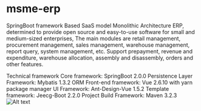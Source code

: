 # msme-erp
 SpringBoot framework Based SaaS model Monolithic Architecture ERP, determined to provide open source and easy-to-use software for small and medium-sized enterprises, The main modules are retail management, procurement management, sales management, warehouse management, report query, system management, etc. Support prepayment, revenue and expenditure, warehouse allocation, assembly and disassembly, orders and other features. 



Technical framework
Core framework: SpringBoot 2.0.0
Persistence Layer Framework: Mybatis 1.3.2 ORM
Front-end framework: Vue 2.6.10 with yarn package manager
UI Framework: Ant-Design-Vue 1.5.2
Template framework: Jeecg-Boot 2.2.0
Project Build Framework: Maven 3.2.3
 ![Alt text](https://user-images.githubusercontent.com/39233553/158424637-b34bf00f-9241-4a8a-99c0-44df81fc6c86.PNG?raw=true "Dashboard")
